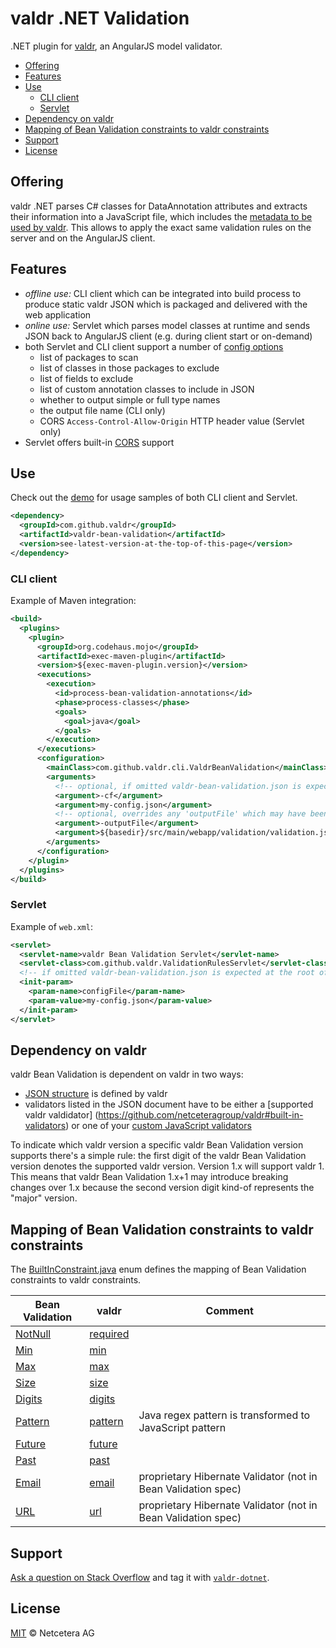 # valdr .NET Validation

.NET plugin for [valdr](https://github.com/netceteragroup/valdr),
an AngularJS model validator.

  - [Offering](#offering)
  - [Features](#features)
  - [Use](#use)
    - [CLI client](#cli-client)
    - [Servlet](#servlet)
  - [Dependency on valdr](#dependency-on-valdr)
  - [Mapping of Bean Validation constraints to valdr constraints](#mapping-of-bean-validation-constraints-to-valdr-constraints)
  - [Support](#support)
  - [License](#license)

## Offering

valdr .NET parses C# classes for DataAnnotation attributes and extracts their information into a JavaScript file, which includes the [metadata to be used by valdr](https://github.com/netceteragroup/valdr#constraints-json). This allows to apply the exact same
validation rules on the server and on the AngularJS client.

## Features

- _offline use:_ CLI client which can be integrated into build process to produce static valdr JSON which is packaged
and delivered with the web application
- _online use:_ Servlet which parses model classes at runtime and sends JSON back to AngularJS client (e.g. during
client start or on-demand)
- both Servlet and CLI client support a number of [config options](https://github.com/netceteragroup/valdr-bean-validation/blob/master/valdr-bean-validation-demo/src/main/resources/valdr-bean-validation.json)
  - list of packages to scan
  - list of classes in those packages to exclude
  - list of fields to exclude
  - list of custom annotation classes to include in JSON
  - whether to output simple or full type names
  - the output file name (CLI only)
  - CORS `Access-Control-Allow-Origin` HTTP header value (Servlet only)
- Servlet offers built-in [CORS](http://en.wikipedia.org/wiki/Cross-origin_resource_sharing) support

## Use

Check out the [demo](valdr-bean-validation-demo) for usage samples of both CLI client and Servlet.

```xml
<dependency>
  <groupId>com.github.valdr</groupId>
  <artifactId>valdr-bean-validation</artifactId>
  <version>see-latest-version-at-the-top-of-this-page</version>
</dependency>
```

### CLI client

Example of Maven integration:
```xml
<build>
  <plugins>
    <plugin>
      <groupId>org.codehaus.mojo</groupId>
      <artifactId>exec-maven-plugin</artifactId>
      <version>${exec-maven-plugin.version}</version>
      <executions>
        <execution>
          <id>process-bean-validation-annotations</id>
          <phase>process-classes</phase>
          <goals>
            <goal>java</goal>
          </goals>
        </execution>
      </executions>
      <configuration>
        <mainClass>com.github.valdr.cli.ValdrBeanValidation</mainClass>
        <arguments>
          <!-- optional, if omitted valdr-bean-validation.json is expected at the root of the class path -->
          <argument>-cf</argument>
          <argument>my-config.json</argument>
          <!-- optional, overrides any 'outputFile' which may have been set in the above config file -->
          <argument>-outputFile</argument>
          <argument>${basedir}/src/main/webapp/validation/validation.json</argument>
        </arguments>
      </configuration>
    </plugin>
  </plugins>
</build>
```

### Servlet

Example of `web.xml`:
```xml
<servlet>
  <servlet-name>valdr Bean Validation Servlet</servlet-name>
  <servlet-class>com.github.valdr.ValidationRulesServlet</servlet-class>
  <!-- if omitted valdr-bean-validation.json is expected at the root of the class path -->
  <init-param>
    <param-name>configFile</param-name>
    <param-value>my-config.json</param-value>
  </init-param>
</servlet>
```

## Dependency on valdr

valdr Bean Validation is dependent on valdr in two ways:

* [JSON structure](https://github.com/netceteragroup/valdr#constraints-json) is defined by valdr
* validators listed in the JSON document have to be either a [supported valdr valdidator]
(https://github.com/netceteragroup/valdr#built-in-validators) or one of your [custom JavaScript validators](https://github.com/netceteragroup/valdr#adding-custom-validators)

To indicate which valdr version a specific valdr Bean Validation version supports there's a simple rule: the first
digit of the valdr Bean Validation version denotes the supported valdr version. Version 1.x will support valdr 1.
This means that valdr Bean Validation 1.x+1 may introduce breaking changes over 1.x because the second version digit
kind-of represents the "major" version.

## Mapping of Bean Validation constraints to valdr constraints

The [BuiltInConstraint.java](https://github.com/netceteragroup/valdr-bean-validation/blob/master/valdr-bean-validation/src/main/java/com/github/valdr/BuiltInConstraint.java) enum defines the mapping of Bean Validation constraints to valdr constraints.

| Bean Validation | valdr | Comment |
|-----------------|-------|---------|
| [NotNull](http://docs.oracle.com/javaee/7/api/javax/validation/constraints/NotNull.html) | [required](https://github.com/netceteragroup/valdr#required) |  |
| [Min](http://docs.oracle.com/javaee/7/api/javax/validation/constraints/Min.html) | [min](https://github.com/netceteragroup/valdr#min--max) |  |
| [Max](http://docs.oracle.com/javaee/7/api/javax/validation/constraints/Max.html) | [max](https://github.com/netceteragroup/valdr#min--max) |  |
| [Size](http://docs.oracle.com/javaee/7/api/javax/validation/constraints/Size.html) | [size](https://github.com/netceteragroup/valdr#size) |  |
| [Digits](http://docs.oracle.com/javaee/7/api/javax/validation/constraints/Digits.html) | [digits](https://github.com/netceteragroup/valdr#digits) |  |
| [Pattern](http://docs.oracle.com/javaee/7/api/javax/validation/constraints/Pattern.html) | [pattern](https://github.com/netceteragroup/valdr#partern) | Java regex pattern is transformed to JavaScript pattern |
| [Future](http://docs.oracle.com/javaee/7/api/javax/validation/constraints/Future.html) | [future](https://github.com/netceteragroup/valdr#future--past) |  |
| [Past](http://docs.oracle.com/javaee/7/api/javax/validation/constraints/Past.html) | [past](https://github.com/netceteragroup/valdr#future--past) |  |
| [Email](https://docs.jboss.org/hibernate/validator/5.1/api/org/hibernate/validator/constraints/Email.html) |[email](https://github.com/netceteragroup/valdr#email) | proprietary Hibernate Validator (not in Bean Validation spec) |
| [URL](https://docs.jboss.org/hibernate/validator/5.1/api/org/hibernate/validator/constraints/URL.html) |[url](https://github.com/netceteragroup/valdr#url) | proprietary Hibernate Validator (not in Bean Validation spec) |

## Support

[Ask a question on Stack Overflow](http://stackoverflow.com/questions/ask?tags=valdr-dotnet) and tag it with [`valdr-dotnet`](http://stackoverflow.com/tags/valdr-dotnet).

## License

[MIT](http://opensource.org/licenses/MIT) © Netcetera AG
